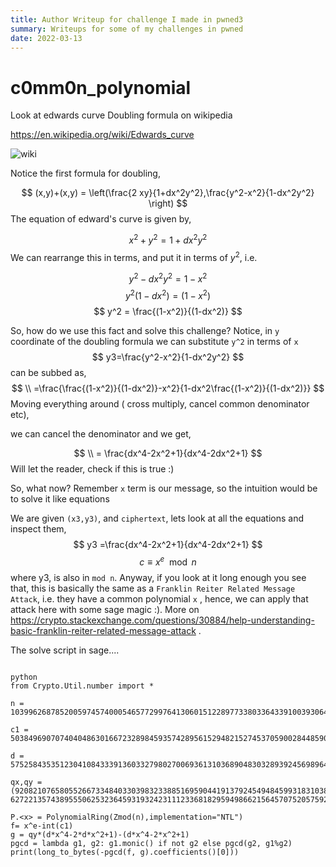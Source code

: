 ```yaml
---
title: Author Writeup for challenge I made in pwned3
summary: Writeups for some of my challenges in pwned
date: 2022-03-13
---
```


# c0mm0n_polynomial



Look at edwards curve Doubling formula on wikipedia 

https://en.wikipedia.org/wiki/Edwards_curve

<img src="https://cdn.discordapp.com/attachments/668542758365167669/952262971063689246/unknown.png" alt="wiki" /> 

Notice the first formula for doubling, 

$$
(x,y)+(x,y) = \left(\frac{2 xy}{1+dx^2y^2},\frac{y^2-x^2}{1-dx^2y^2} \right)
$$
The equation of edward's curve is given by,

$$
x^2+y^2=1+dx^2y^2
$$
We can rearrange this in terms, and put it in terms of $y^2$, i.e.

$$
y^2 - dx^2y^2=1-x^2
$$ 
$$ y^2 (1-dx^2)=(1-x^2) 
$$
$$ y^2 = \frac{(1-x^2)}{(1-dx^2)}
$$

So, how do we use this fact and solve this challenge? Notice, in `y` coordinate of the doubling formula we can substitute `y^2` in terms of `x` 
$$
y3=\frac{y^2-x^2}{1-dx^2y^2} 
$$
can be subbed as,
$$
\\ =\frac{\frac{(1-x^2)}{(1-dx^2)}-x^2}{1-dx^2\frac{(1-x^2)}{(1-dx^2)}}
$$ Moving everything around ( cross multiply, cancel common denominator etc), 

we can cancel the denominator and we get,

$$
\\ = \frac{dx^4-2x^2+1}{dx^4-2dx^2+1} 
$$
Will let the reader, check if this is true :)


So, what now? Remember `x` term is our message, so the intuition would be to solve it like equations

We are given `(x3,y3)`,  and `ciphertext`, lets look at all the equations and inspect them,
$$
y3 =\frac{dx^4-2x^2+1}{dx^4-2dx^2+1} 
$$ $$ c \equiv x^e\mod{n}
$$
where y3, is also in `mod n`. Anyway, if you look at it long enough you see that, this is basically the same as a `Franklin Reiter Related Message Attack`, i.e. they have a common polynomial `x` , hence, we can apply that attack here with some sage magic :). More on https://crypto.stackexchange.com/questions/30884/help-understanding-basic-franklin-reiter-related-message-attack .

The solve script in sage.... 

```

python
from Crypto.Util.number import *

n = 103996268785200597457400054657729976413060151228977338033643391003930647287768302869515197371901097035736501990272694915868170023537750164639401037015764843455974706668319481494480032025455755226301139490448389949897443408666069902494269114739081140535251929978733427054991169727296826771967474827868547926753

c1 = 50384969070740404863016672328984593574289561529482152745370590028448590076109868226096410422105807215032905607175444240659677097580901585202465946360552659533029029686350262553497155871769901222443595160656700977130087396999606679369271433536396834725391010788795012488308267220543391304550666066697652451811

d = 57525843535123041084333913603327980270069361310368904830328939245698964243435432838076870244867137017620684223775331018859077619960456875931333770559510843466612129337712117386122649331258312638608455155834592245819111894206453079271124330917981044167074042788007540256753216080225662492460329902370334373027

qx,qy = (92082107658055266733484033039832338851695904419137924549484599318310389538964753291832660712623529326634127142651680562415187106205249397744538318875571763140147435698552195111134720885082388679098105902809861174761072030316157142356434712239005182578684758822320763218266138477574022576715256817853678094615, 62722135743895550625323645931932423111233681829594986621564570752057592715824454259484770375322114914527122848902670818204861925243607382403459876987070947881516627693822846146782611939645098547243273788291322781461474139053266840644787762705342190464319063929249520483312574432320637099599676545420279531195)

P.<x> = PolynomialRing(Zmod(n),implementation="NTL")
f= x^e-int(c1)
g = qy*(d*x^4-2*d*x^2+1)-(d*x^4-2*x^2+1)
pgcd = lambda g1, g2: g1.monic() if not g2 else pgcd(g2, g1%g2)
print(long_to_bytes(-pgcd(f, g).coefficients()[0]))
```

